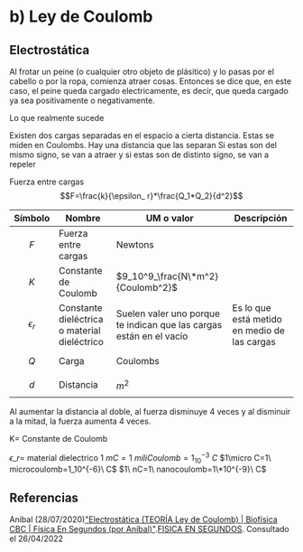 # b) Ley de Coulomb

## Electrostática

Al frotar un peine (o cualquier otro objeto de plásitico) y lo pasas por el cabello o por la ropa, comienza atraer cosas. Entonces se dice que, en este caso, el peine queda cargado electricamente, es decir, que queda cargado ya sea positivamente o negativamente.

Lo que realmente sucede

Existen dos cargas separadas en el espacio a cierta distancia. Estas se miden en Coulombs. Hay una distancia que las separan Si estas son del mismo signo, se van a atraer y si estas son de distinto signo, se van a repeler

Fuerza entre cargas $$F=\frac{k}{\epsilon_ r}*\frac{Q_1*Q_2}{d^2}$$

| Símbolo        | Nombre                                       | UM o valor                                                          | Descripción                                  |
| -------------- | -------------------------------------------- | ------------------------------------------------------------------- | -------------------------------------------- |
| $$F$$          | Fuerza entre cargas                          | Newtons                                                             |                                              |
| $$K$$          | Constante de Coulomb                         | $9_10^9_\frac{N\*m^2}{Coulomb^2}$                                   |                                              |
| $$\epsilon_r$$ | Constante dieléctrica o material dieléctrico | Suelen valer uno porque te indican que las cargas están en el vacío | Es lo que está metido en medio de las cargas |
| $$Q$$          | Carga                                        | Coulombs                                                            |                                              |
| $$d$$          | Distancia                                    | $m^2$                                                               |                                              |

Al aumentar la distancia al doble, al fuerza disminuye 4 veces y al disminuir a la mitad, la fuerza aumenta 4 veces.

K= Constante de Coulomb

$\epsilon\_r=$ material dielectrico $1\ mC=1\ miliCoulomb=1_10^{-3}\ C$ $1\micro C=1\ microcoulomb=1_10^{-6}\ C$ $1\ nC=1\ nanocoulomb=1\*10^{-9}\ C$

## Referencias

Anibal (28/07/2020)["Electrostática (TEORÍA Ley de Coulomb) | Biofísica CBC | Física En Segundos (por Aníbal)"](https://www.youtube.com/watch?v=2EPyrMGG8mM).[FISICA EN SEGUNDOS](https://www.youtube.com/channel/UCfC8fA12mBQB5\_0h\_CJAdcg). Consultado el 26/04/2022
